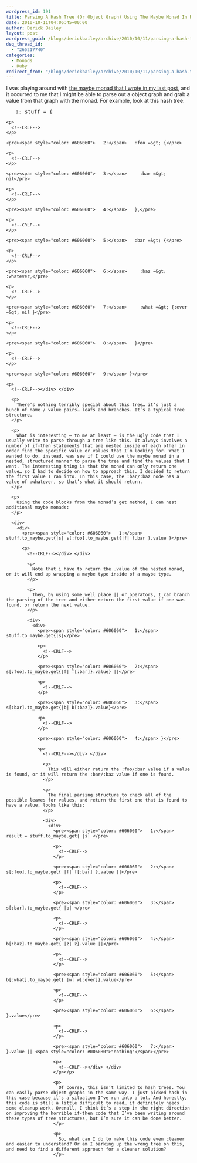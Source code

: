 ```yaml
---
wordpress_id: 191
title: Parsing A Hash Tree (Or Object Graph) Using The Maybe Monad In Ruby
date: 2010-10-11T04:06:45+00:00
author: Derick Bailey
layout: post
wordpress_guid: /blogs/derickbailey/archive/2010/10/11/parsing-a-hash-tree-or-object-graph-using-the-maybe-monad-in-ruby.aspx
dsq_thread_id:
  - "265217740"
categories:
  - Monads
  - Ruby
redirect_from: "/blogs/derickbailey/archive/2010/10/11/parsing-a-hash-tree-or-object-graph-using-the-maybe-monad-in-ruby.aspx/"
---
```

I was playing around with [the maybe monad that I wrote in my last post](http://www.lostechies.com/blogs/derickbailey/archive/2010/10/09/the-maybe-monad-in-ruby.aspx), and it occurred to me that I might be able to parse out a object graph and grab a value from that graph with the monad. For example, look at this hash tree:

<div>
  <div>
    <pre><span style="color: #606060">   1:</span> stuff = { </pre>
    
    <p>
      <!--CRLF-->
    </p>
    
    <pre><span style="color: #606060">   2:</span>   :foo =&gt; {</pre>
    
    <p>
      <!--CRLF-->
    </p>
    
    <pre><span style="color: #606060">   3:</span>     :bar =&gt; nil</pre>
    
    <p>
      <!--CRLF-->
    </p>
    
    <pre><span style="color: #606060">   4:</span>   },</pre>
    
    <p>
      <!--CRLF-->
    </p>
    
    <pre><span style="color: #606060">   5:</span>   :bar =&gt; {</pre>
    
    <p>
      <!--CRLF-->
    </p>
    
    <pre><span style="color: #606060">   6:</span>     :baz =&gt; :whatever,</pre>
    
    <p>
      <!--CRLF-->
    </p>
    
    <pre><span style="color: #606060">   7:</span>     :what =&gt; {:ever =&gt; nil }</pre>
    
    <p>
      <!--CRLF-->
    </p>
    
    <pre><span style="color: #606060">   8:</span>   }</pre>
    
    <p>
      <!--CRLF-->
    </p>
    
    <pre><span style="color: #606060">   9:</span> }</pre>
    
    <p>
      <!--CRLF--></div> </div> 
      
      <p>
        There’s nothing terribly special about this tree… it’s just a bunch of name / value pairs… leafs and branches. It’s a typical tree structure.
      </p>
      
      <p>
        What is interesting – to me at least – is the ugly code that I usually write to parse through a tree like this. It always involves a number of if-then statements that are nested inside of each other in order find the specific value or values that I’m looking for. What I wanted to do, instead, was see if I could use the maybe monad in a nested, structured manner to parse the tree and find the values that I want. The interesting thing is that the monad can only return one value… so I had to decide on how to approach this. I decided to return the first value I ran into. In this case, the :bar/:baz node has a value of :whatever, so that’s what it should return.
      </p>
      
      <p>
        Using the code blocks from the monad’s get method, I can nest additional maybe monads:
      </p>
      
      <div>
        <div>
          <pre><span style="color: #606060">   1:</span> stuff.to_maybe.get{|s| s[:foo].to_maybe.get{|f| f.bar }.value }</pre>
          
          <p>
            <!--CRLF--></div> </div> 
            
            <p>
              Note that i have to return the .value of the nested monad, or it will end up wrapping a maybe type inside of a maybe type.
            </p>
            
            <p>
              Then, by using some well place || or operators, I can branch the parsing of the tree and either return the first value if one was found, or return the next value.
            </p>
            
            <div>
              <div>
                <pre><span style="color: #606060">   1:</span> stuff.to_maybe.get{|s|</pre>
                
                <p>
                  <!--CRLF-->
                </p>
                
                <pre><span style="color: #606060">   2:</span>   s[:foo].to_maybe.get{|f| f[:bar]}.value} ||</pre>
                
                <p>
                  <!--CRLF-->
                </p>
                
                <pre><span style="color: #606060">   3:</span>   s[:bar].to_maybe.get{|b| b[:baz]}.value}</pre>
                
                <p>
                  <!--CRLF-->
                </p>
                
                <pre><span style="color: #606060">   4:</span> }</pre>
                
                <p>
                  <!--CRLF--></div> </div> 
                  
                  <p>
                    This will either return the :foo/:bar value if a value is found, or it will return the :bar/:baz value if one is found.
                  </p>
                  
                  <p>
                    The final parsing structure to check all of the possible leaves for values, and return the first one that is found to have a value, looks like this:
                  </p>
                  
                  <div>
                    <div>
                      <pre><span style="color: #606060">   1:</span> result = stuff.to_maybe.get{ |s| </pre>
                      
                      <p>
                        <!--CRLF-->
                      </p>
                      
                      <pre><span style="color: #606060">   2:</span>   s[:foo].to_maybe.get{ |f| f[:bar] }.value ||</pre>
                      
                      <p>
                        <!--CRLF-->
                      </p>
                      
                      <pre><span style="color: #606060">   3:</span>   s[:bar].to_maybe.get{ |b| </pre>
                      
                      <p>
                        <!--CRLF-->
                      </p>
                      
                      <pre><span style="color: #606060">   4:</span>     b[:baz].to_maybe.get{ |z| z}.value ||</pre>
                      
                      <p>
                        <!--CRLF-->
                      </p>
                      
                      <pre><span style="color: #606060">   5:</span>     b[:what].to_maybe.get{ |w| w[:ever]}.value</pre>
                      
                      <p>
                        <!--CRLF-->
                      </p>
                      
                      <pre><span style="color: #606060">   6:</span>   }.value</pre>
                      
                      <p>
                        <!--CRLF-->
                      </p>
                      
                      <pre><span style="color: #606060">   7:</span> }.value || <span style="color: #006080">"nothing"</span></pre>
                      
                      <p>
                        <!--CRLF--></div> </div>
                      </p></p> 
                      
                      <p>
                        Of course, this isn’t limited to hash trees. You can easily parse object graphs in the same way. I just picked hash in this case because it’s a situation I’ve run into a lot. And honestly, this code is still a little difficult to read… it definitely needs some cleanup work. Overall, I think it’s a step in the right direction on improving the horrible if-then code that I’ve been writing around these types of tree structures, but I’m sure it can be done better.
                      </p>
                      
                      <p>
                        So, what can I do to make this code even cleaner and easier to understand? Or am I barking up the wrong tree on this, and need to find a different approach for a cleaner solution?
                      </p>